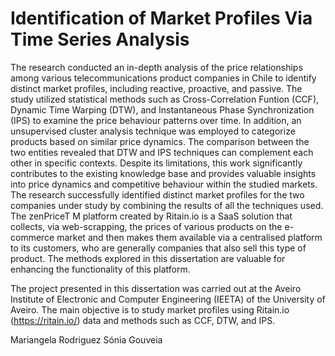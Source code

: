 # Identification of Market Profiles Via Time Series Analysis

The research conducted an in-depth analysis of the price relationships among various telecommunications product companies in Chile to identify distinct market profiles, including reactive, proactive, and passive. The study utilized statistical methods such as Cross-Correlation Funtion (CCF), Dynamic Time Warping (DTW), and Instantaneous Phase Synchronization (IPS) to examine the price behaviour patterns over time. In addition, an unsupervised cluster analysis technique was employed to categorize products based on similar price dynamics. The comparison between the two entities revealed that DTW and IPS techniques can complement each other in specific contexts. Despite its limitations, this work significantly contributes to the existing knowledge base and provides valuable insights into price dynamics and competitive behaviour within the studied markets. The research successfully identified distinct market profiles for the two companies under study by combining the results of all the techniques used. The zenPriceT M platform created by Ritain.io is a SaaS solution that collects, via web-scrapping, the prices of various products on the e-commerce market and then makes them available via a centralised platform to its customers, who are generally companies that also sell this type of product. The methods explored in this dissertation are valuable for enhancing the functionality of this platform.

The project presented in this dissertation was carried out at the Aveiro Institute of Electronic and Computer Engineering (IEETA) of the University of Aveiro. The main objective is to study market profiles using Ritain.io (https://ritain.io/) data and methods such as CCF, DTW, and IPS.

Mariangela Rodriguez
Sónia Gouveia 
